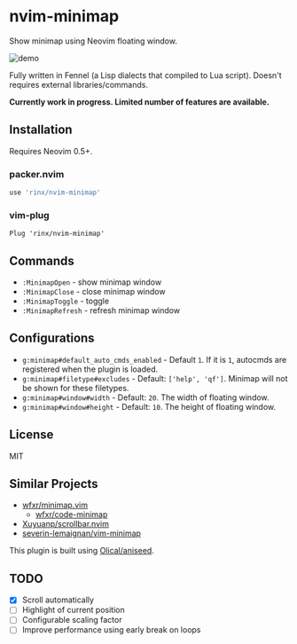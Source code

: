 nvim-minimap
===

Show minimap using Neovim floating window.

![demo](https://user-images.githubusercontent.com/1588935/116861327-e59a2880-ac3d-11eb-9eae-e6c6476685be.gif)

Fully written in Fennel (a Lisp dialects that compiled to Lua script). Doesn't requires external libraries/commands.

**Currently work in progress. Limited number of features are available.**


Installation
---

Requires Neovim 0.5+.

### packer.nvim

```lua
use 'rinx/nvim-minimap'
```


### vim-plug

```
Plug 'rinx/nvim-minimap'
```

Commands
---

- `:MinimapOpen` - show minimap window
- `:MinimapClose` - close minimap window
- `:MinimapToggle` - toggle
- `:MinimapRefresh` - refresh minimap window


Configurations
---

- `g:minimap#default_auto_cmds_enabled` - Default `1`. If it is `1`, autocmds are registered when the plugin is loaded.
- `g:minimap#filetype#excludes` - Default: `['help', 'qf']`. Minimap will not be shown for these filetypes.
- `g:minimap#window#width` - Default: `20`. The width of floating window.
- `g:minimap#window#height` - Default: `10`. The height of floating window.


License
---

MIT


Similar Projects
---

- [wfxr/minimap.vim](https://github.com/wfxr/minimap.vim)
    - [wfxr/code-minimap](https://github.com/wfxr/code-minimap)
- [Xuyuanp/scrollbar.nvim](https://github.com/Xuyuanp/scrollbar.nvim)
- [severin-lemaignan/vim-minimap](https://github.com/severin-lemaignan/vim-minimap)

This plugin is built using [Olical/aniseed](https://github.com/Olical/aniseed).

TODO
---

- [X] Scroll automatically
- [ ] Highlight of current position
- [ ] Configurable scaling factor
- [ ] Improve performance using early break on loops

